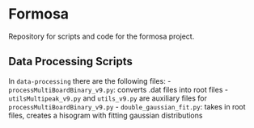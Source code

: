 # Formosa
Repository for scripts and code for the formosa project.

## Data Processing Scripts
In `data-processing` there are the following files:
	- `processMultiBoardBinary_v9.py`: converts .dat files into root files
	- `utilsMultipeak_v9.py` and `utils_v9.py` are auxiliary files for `processMultiBoardBinary_v9.py`
	- `double_gaussian_fit.py`: takes in root files, creates a hisogram with fitting gaussian distributions